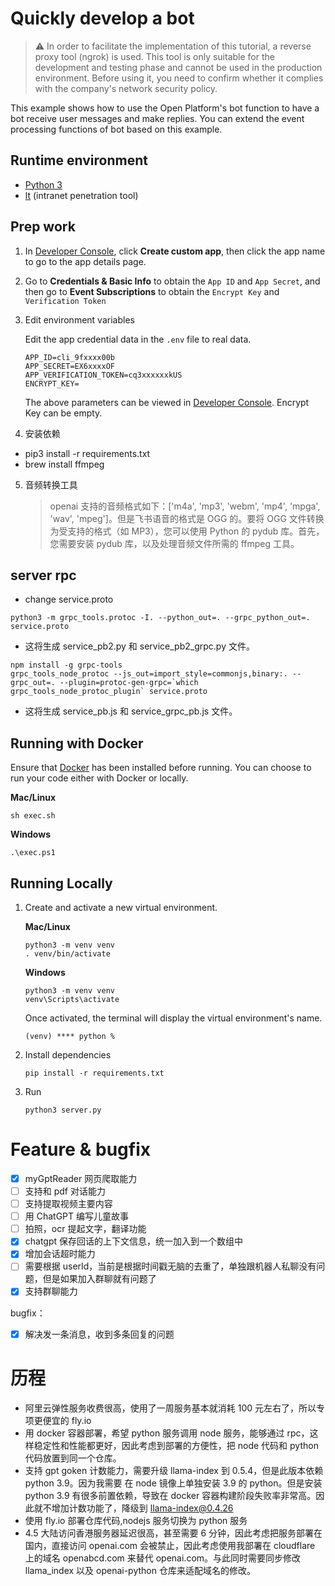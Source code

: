 # Quickly develop a bot

> ⚠️ In order to facilitate the implementation of this tutorial, a reverse proxy tool (ngrok) is used. This tool is only suitable for the development and testing phase and cannot be used in the production environment. Before using it, you need to confirm whether it complies with the company's network security policy.

This example shows how to use the Open Platform's bot function to have a bot receive user messages and make replies. You
can extend the event processing functions of bot based on this example.

## Runtime environment

- [Python 3](https://www.python.org/)
- [lt](xxxxxx) (intranet penetration tool)

## Prep work

1. In [Developer Console](https://open.feishu.cn/app/), click **Create custom app**, then click the app name to go to
   the app details page.
2. Go to **Credentials & Basic Info** to obtain the `App ID` and `App Secret`, and then go to **Event Subscriptions** to
   obtain the
   `Encrypt Key` and `Verification Token`
3. Edit environment variables

   Edit the app credential data in the `.env` file to real data.

   ```
   APP_ID=cli_9fxxxx00b
   APP_SECRET=EX6xxxxOF
   APP_VERIFICATION_TOKEN=cq3xxxxxxkUS
   ENCRYPT_KEY=
   ```

   The above parameters can be viewed in [Developer Console](https://open.feishu.cn/app/). Encrypt Key can be empty.

4. 安装依赖

- pip3 install -r requirements.txt
- brew install ffmpeg

5. 音频转换工具
   > openai 支持的音频格式如下：['m4a', 'mp3', 'webm', 'mp4', 'mpga', 'wav', 'mpeg']。但是飞书语音的格式是 OGG 的。要将 OGG 文件转换为受支持的格式（如 MP3），您可以使用 Python 的 pydub 库。首先，您需要安装 pydub 库，以及处理音频文件所需的 ffmpeg 工具。

## server rpc

- change service.proto

```
python3 -m grpc_tools.protoc -I. --python_out=. --grpc_python_out=. service.proto
```

- 这将生成 service_pb2.py 和 service_pb2_grpc.py 文件。

```
npm install -g grpc-tools
grpc_tools_node_protoc --js_out=import_style=commonjs,binary:. --grpc_out=. --plugin=protoc-gen-grpc=`which grpc_tools_node_protoc_plugin` service.proto
```

- 这将生成 service_pb.js 和 service_grpc_pb.js 文件。

## Running with Docker

Ensure that [Docker](https://www.docker.com/) has been installed before running. You can choose to run your code either
with Docker or locally.

**Mac/Linux**

```
sh exec.sh
```

**Windows**

```
.\exec.ps1
```

## Running Locally

1. Create and activate a new virtual environment.

   **Mac/Linux**

   ```
   python3 -m venv venv
   . venv/bin/activate
   ```

   **Windows**

   ```
   python3 -m venv venv
   venv\Scripts\activate
   ```

   Once activated, the terminal will display the virtual environment's name.

   ```
   (venv) **** python %
   ```

2. Install dependencies

   ```
   pip install -r requirements.txt
   ```

3. Run

   ```
   python3 server.py
   ```

# Feature & bugfix

- [x] myGptReader 网页爬取能力
- [ ] 支持和 pdf 对话能力
- [ ] 支持提取视频主要内容
- [ ] 用 ChatGPT 编写儿童故事
- [ ] 拍照，ocr 提起文字，翻译功能
- [x] chatgpt 保存回话的上下文信息，统一加入到一个数组中
- [x] 增加会话超时能力
- [ ] 需要根据 userId，当前是根据时间戳无脑的去重了，单独跟机器人私聊没有问题，但是如果加入群聊就有问题了
- [x] 支持群聊能力

bugfix：

- [x] 解决发一条消息，收到多条回复的问题

# 历程

- 阿里云弹性服务收费很高，使用了一周服务基本就消耗 100 元左右了，所以专项更便宜的 fly.io
- 用 docker 容器部署，希望 python 服务调用 node 服务，能够通过 rpc，这样稳定性和性能都更好，因此考虑到部署的方便性，把 node 代码和 python 代码放置到同一个仓库。
- 支持 gpt goken 计数能力，需要升级 llama-index 到 0.5.4，但是此版本依赖 python 3.9。因为我需要 在 node 镜像上单独安装 3.9 的 python。但是安装 python 3.9 有很多前置依赖，导致在 docker 容器构建阶段失败率非常高。因此就不增加计数功能了，降级到 llama-index@0.4.26
- 使用 fly.io 部署仓库代码,nodejs 服务切换为 python 服务
- 4.5 大陆访问香港服务器延迟很高，甚至需要 6 分钟，因此考虑把服务部署在国内，直接访问 openai.com 会被禁止，因此考虑使用我部署在 cloudflare 上的域名 openabcd.com 来替代 openai.com。与此同时需要同步修改 llama_index 以及 openai-python 仓库来适配域名的修改。
